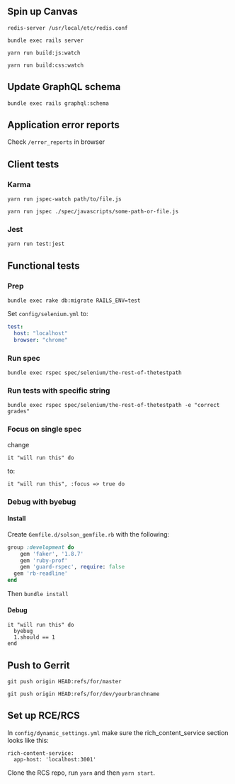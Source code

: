 ## Spin up Canvas

`redis-server /usr/local/etc/redis.conf`

`bundle exec rails server`

`yarn run build:js:watch`

`yarn run build:css:watch`

## Update GraphQL schema

`bundle exec rails graphql:schema`

## Application error reports

Check `/error_reports` in browser

## Client tests

### Karma

`yarn run jspec-watch path/to/file.js`

`yarn run jspec ./spec/javascripts/some-path-or-file.js`

### Jest

`yarn run test:jest`

## Functional tests

### Prep

`bundle exec rake db:migrate RAILS_ENV=test`

Set `config/selenium.yml` to:

```yaml
test:
  host: "localhost"
  browser: "chrome"
```

### Run spec

`bundle exec rspec spec/selenium/the-rest-of-thetestpath`

### Run tests with specific string

`bundle exec rspec spec/selenium/the-rest-of-thetestpath -e "correct grades"`

### Focus on single spec

change

`it "will run this" do`

to:

`it "will run this", :focus => true do`

### Debug with byebug

#### Install

Create `Gemfile.d/solson_gemfile.rb` with the following:

```ruby
group :development do
	gem 'faker', '1.8.7'
	gem 'ruby-prof'
	gem 'guard-rspec', require: false
  gem 'rb-readline'
end
```

Then `bundle install`

#### Debug

```
it "will run this" do
  byebug
  1.should == 1
end
```

## Push to Gerrit

`git push origin HEAD:refs/for/master`

`git push origin HEAD:refs/for/dev/yourbranchname`

## Set up RCE/RCS

In `config/dynamic_settings.yml` make sure the rich_content_service section looks like this:
 
```
rich-content-service:
  app-host: 'localhost:3001'
```

Clone the RCS repo, run `yarn` and then `yarn start`.
